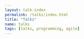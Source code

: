```yaml
---
layout: talk-index 
permalink: /talks/index.html
title: "Talks"
name: talks
tags: [talks, programming, agile]
---
```

